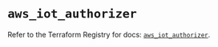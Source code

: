 # `aws_iot_authorizer`

Refer to the Terraform Registry for docs: [`aws_iot_authorizer`](https://registry.terraform.io/providers/hashicorp/aws/6.2.0/docs/resources/iot_authorizer).
